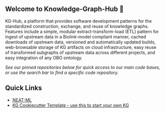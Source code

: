 ## Welcome to Knowledge-Graph-Hub 👋

KG-Hub, a platform that provides software development patterns for the standardized construction, exchange, and reuse of knowledge graphs. Features include a simple, modular extract-transform-load (ETL) pattern for ingest of upstream data in a Biolink-model compliant manner, cached downloads of upstream data, versioned and automatically updated builds, web-browsable storage of KG artifacts on cloud infrastructure, easy reuse of transformed subgraphs of upstream data across different projects, and easy integration of any OBO ontology.

*See our pinned repositories below for quick access to our main code bases, or use the search bar to find a specific code repository.*


## Quick Links
- [NEAT-ML](https://github.com/Knowledge-Graph-Hub/neat-ml)
- [KG Cookiecutter Template - use this to start your own KG](https://github.com/Knowledge-Graph-Hub/kg-cookiecutter)

